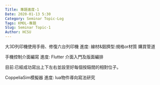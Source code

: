 ```yaml
---
Title: 專題進度-1
Date: 2020-01-13 5:30
Category: Seminar Topic-Log
Tags: KMOL-專題
Slug: Seminar Topic-1
Author: HCSU
---
```


大3D列印機使用手冊、修復六台列印機
進度:
線材&鋁擠型:規格or材質
購買管道

手機控制介面編寫
進度:
Flutter 介面入門及版面編排

目前:已經成功寫出上下左右並設至好每個按鈕間的相對位子。

CoppeliaSim模擬器
進度:
lua物件導向寫法研究
